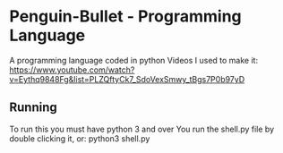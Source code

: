 # Penguin-Bullet - Programming Language
A programming language coded in python
Videos I used to make it: https://www.youtube.com/watch?v=Eythq9848Fg&list=PLZQftyCk7_SdoVexSmwy_tBgs7P0b97yD

<h2>Running</h2>
To run this you must have python 3 and over
You run the shell.py file by double clicking it, or:
python3 shell.py

